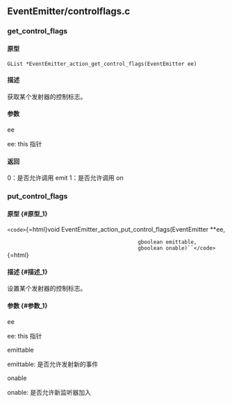 ## EventEmitter/controlflags.c

### get_control_flags

#### 原型

`GList *EventEmitter_action_get_control_flags(EventEmitter ee)`

#### 描述

获取某个发射器的控制标志。

#### 参数

ee

ee: this 指针

#### 返回

0：是否允许调用 emit 1：是否允许调用 on

### put_control_flags

#### 原型 {#原型_1}

`<code>`{=html}void EventEmitter_action_put_control_flags(EventEmitter
\*\*ee,

`                                          gboolean emittable,`\
`                                          gboolean onable)``</code>`{=html}

#### 描述 {#描述_1}

设置某个发射器的控制标志。

#### 参数 {#参数_1}

ee

ee: this 指针

emittable

emittable: 是否允许发射新的事件

onable

onable: 是否允许新监听器加入
